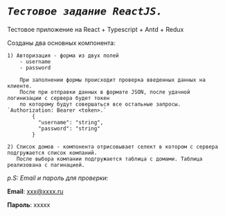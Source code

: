# **_`Тестовое задание ReactJS.`_**

Тестовое приложение на React + Typescript + Antd + Redux

Созданы два основных компонента:

    1) Авторизация - форма из двух полей
        - username
        - password
        
        При заполнении формы происходит проверка введенных данных на клиенте.
        После при отправки данных в формате JSON, после удачной логинизации с сервера будет токен 
        по которому будут совершаться все остальные запросы. `Authorization: Bearer <token>.`
            {
              "username": "string",
              "password": "string"
            }
           
    2) Список домов - компонента отрисовывает селект в котором с сервера подгружается список компаний.
       После выбора компании подгружается таблица с домами. Таблица реализована с пагинацией. 

*p.S: Email и пароль для проверки:*

**Email**: xxx@xxxx.ru

**Пароль**: xxxxx